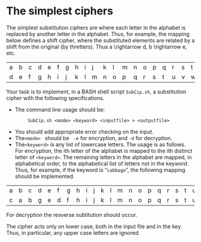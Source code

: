 The simplest ciphers
==================

The simplest substitution ciphers are where each letter in the alphabet is replaced by another letter in the alphabet. Thus, for example, the mapping below defines a shift cipher, where the substituted elements are related by a shift from the original (by thretters). Thus a \rightarrow d, b \rightarrow e, etc.

<table>
    <tr>
<td>a</td><td>b</td><td>c</td><td>d</td><td>e</td><td>f</td><td>g</td><td>h</td><td>i</td><td>j</td><td>k</td><td>l</td><td>m</td><td>n</td><td>o</td><td>p</td><td>q</td><td>r</td><td>s</td><td>t</td><td>u</td><td>v</td><td>w</td><td>x</td><td>y</td><td>z</td>
    </tr>
    <tr>
<td>d</td><td>e</td><td>f</td><td>g</td><td>h</td><td>i</td><td>j</td><td>k</td><td>l</td><td>m</td><td>n</td><td>o</td><td>p</td><td>q</td><td>r</td><td>s</td><td>t</td><td>u</td><td>v</td><td>w</td><td>x</td><td>y</td><td>z</td><td>a</td><td>b</td><td>c</td>
    </tr>
</table>

Your task is to implement, in a BASH shell script `SubCip.sh`, a substitution cipher with the following specifications.

* The command line usage should be:
```shell
        SubCip.sh <mode> <keyword> <inputfile> > <outputfile>
```        
* You should add appropriate error checking on the input.
* The`<mode> ` should be ` -e` for encryption, and `-d` for decryption.
* The`<keyword>` is any list of lowercase letters. The usage is as follows.
For encryption, the ith letter of the alphabet is mapped to the ith distinct letter of `<keyword>`. The remaining letters in the alphabet are mapped, in alphabetical order, to the alphabetical list of letters not in the keyword. Thus, for example, if the keyword is “`cabbage`”, the following mapping should be implemented.

<table>
    <tr>
<td>a</td><td>b</td><td>c</td><td>d</td><td>e</td><td>f</td><td>g</td><td>h</td><td>i</td><td>j</td><td>k</td><td>l</td><td>m</td><td>n</td><td>o</td><td>p</td><td>q</td><td>r</td><td>s</td><td>t</td><td>u</td><td>v</td><td>w</td><td>x</td><td>y</td><td>z</td>
    </tr>
    <tr>
<td>c</td><td>a</td><td>b</td><td>g</td><td>e</td><td>d</td><td>f</td><td>h</td><td>i</td><td>j</td><td>k</td><td>l</td><td>m</td><td>n</td><td>o</td><td>p</td><td>q</td><td>r</td><td>s</td><td>t</td><td>u</td><td>v</td><td>w</td><td>x</td><td>y</td><td>z</td>
    </tr>
</table>

For decryption the resverse subtitution should occur.

The cipher acts only on lower case, both in the input file and in the key. Thus, in particular, any upper case letters are ignored.


